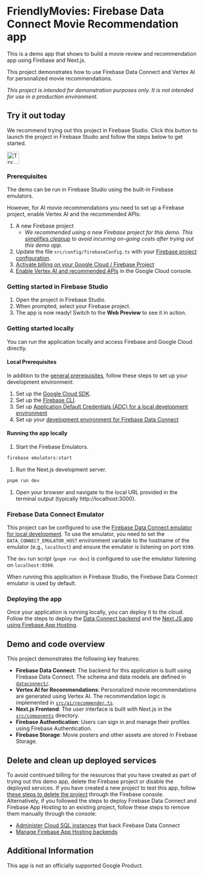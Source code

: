 # FriendlyMovies: Firebase Data Connect Movie Recommendation app

This is a demo app that shows to build a movie review and recommendation app using Firebase and Next.js.

This project demonstrates how to use Firebase Data Connect and Vertex AI for personalized movie recommendations.

*This project is intended for demonstration purposes only. It is not intended for use in a production environment.*

## Try it out today

We recommend trying out this project in Firebase Studio. Click this button to launch the project in Firebase Studio and follow the steps below to get started.


<a href="https://studio.firebase.google.com/import?url=https%3A%2F%2Fgithub.com%2Fmbleigh%2Ffdc-movies">
  <picture>
    <source
      media="(prefers-color-scheme: dark)"
      srcset="https://cdn.firebasestudio.dev/btn/try_dark_32.svg">
    <source
      media="(prefers-color-scheme: light)"
      srcset="https://cdn.firebasestudio.dev/btn/try_light_32.svg">
    <img
      height="32"
      alt="Try in Firebase Studio"
      src="https://cdn.firebasestudio.dev/btn/try_blue_32.svg">
  </picture>
</a>

### Prerequisites

The demo can be run in Firebase Studio using the built-in Firebase emulators.

However, for AI movie recommendations you need to set up a Firebase project, enable Vertex AI and the recommended APIs:

1. A new Firebase project
   - *We recommended using a new Firebase project for this demo. This [simplifies cleanup](#delete-and-clean-up-deployed-services) to avoid incurring on-going costs after trying out this demo app.*
1. Update the file `src/config/firebaseConfig.ts` with your [Firebase project configuration](https://firebase.google.com/docs/web/setup).
1. [Activate billing on your Google Cloud / Firebase Project](https://console.cloud.google.com/billing/linkedaccount?project=_)
1. [Enable Vertex AI and recommended APIs](https://console.cloud.google.com/vertex-ai) in the Google Cloud console.

### Getting started in Firebase Studio

1. Open the project in Firebase Studio.
1. When prompted, select your Firebase project.
1. The app is now ready! Switch to the **Web Preview** to see it in action.

### Getting started locally

You can run the application locally and access Firebase and Google Cloud directly.

#### Local Prerequisites

In addition to the [general prerequisites](#prerequisites), follow these steps to set up your development environment:

1. Set up the [Google Cloud SDK](https://cloud.google.com/sdk/docs/install-sdk).
1. Set up the [Firebase CLI](https://firebase.google.com/docs/cli).
1. Set up [Application Default Credentials (ADC) for a local development environment](https://cloud.google.com/docs/authentication/set-up-adc-local-dev-environment)
1. Set up your [development environment for Firebase Data Connect](https://firebase.google.com/docs/data-connect/quickstart-local?userflow=automatic#choose_a_local_development_flow)

#### Running the app locally

1. Start the Firebase Emulators.
```bash
firebase emulators:start
```
1. Run the Next.js development server.
```bash
pnpm run dev
```
1. Open your browser and navigate to the local URL provided in the terminal output (typically http://localhost:3000).

### Firebase Data Connect Emulator

This project can be configured to use the [Firebase Data Connect emulator for local development](https://firebase.google.com/docs/data-connect/quickstart-local). To use the emulator, you need to set the `DATA_CONNECT_EMULATOR_HOST` environment variable to the hostname of the emulator (e.g., `localhost`) and ensure the emulator is listening on port `9399`.

The `dev` run script (`pnpm run dev`) is configured to use the emulator listening on `localhost:9399`.

When running this application in Firebase Studio, the Firebase Data Connect emulator is used by default.

### Deploying the app

Once your application is running locally, you can deploy it to the cloud. Follow the steps to deploy the [Data Connect backend](https://firebase.google.com/docs/data-connect/quickstart-local?userflow=automatic#deploy_your_schema_and_query_to_production) and the [Next.JS app using Firebase App Hosting](https://firebase.google.com/docs/app-hosting/get-started).

## Demo and code overview

This project demonstrates the following key features:

*   **Firebase Data Connect**: The backend for this application is built using Firebase Data Connect. The schema and data models are defined in [`dataconnect/`](./dataconnect/).
*   **Vertex AI for Recommendations**: Personalized movie recommendations are generated using Vertex AI. The recommendation logic is implemented in [`src/ai/recommender.ts`](./src/ai/recommender.ts).
*   **Next.js Frontend**: The user interface is built with Next.js in the [`src/components`](./src/components/) directory.
*   **Firebase Authentication**: Users can sign in and manage their profiles using Firebase Authentication.
*   **Firebase Storage**: Movie posters and other assets are stored in Firebase Storage.

## Delete and clean up deployed services

To avoid continued billing for the resources that you have created as part of trying out this demo app, delete the Firebase project or disable the deployed services.
If you have created a new project to test this app, follow [these steps to delete the project](https://support.google.com/firebase/answer/9137886?hl=en) through the Firebase console.
Alternatively, if you followed the steps to deploy Firebase Data Connect and Firebase App Hosting to an existing project, follow these steps to remove them manually through the console:

* [Administer Cloud SQL instances](https://firebase.google.com/docs/data-connect/manage-services-and-databases#administer-cloud) that back Firebase Data Connect
* [Manage Firebase App Hosting backends](https://firebase.google.com/docs/app-hosting/configure#delete-backend)

## Additional Information

This app is not an officially supported Google Product.